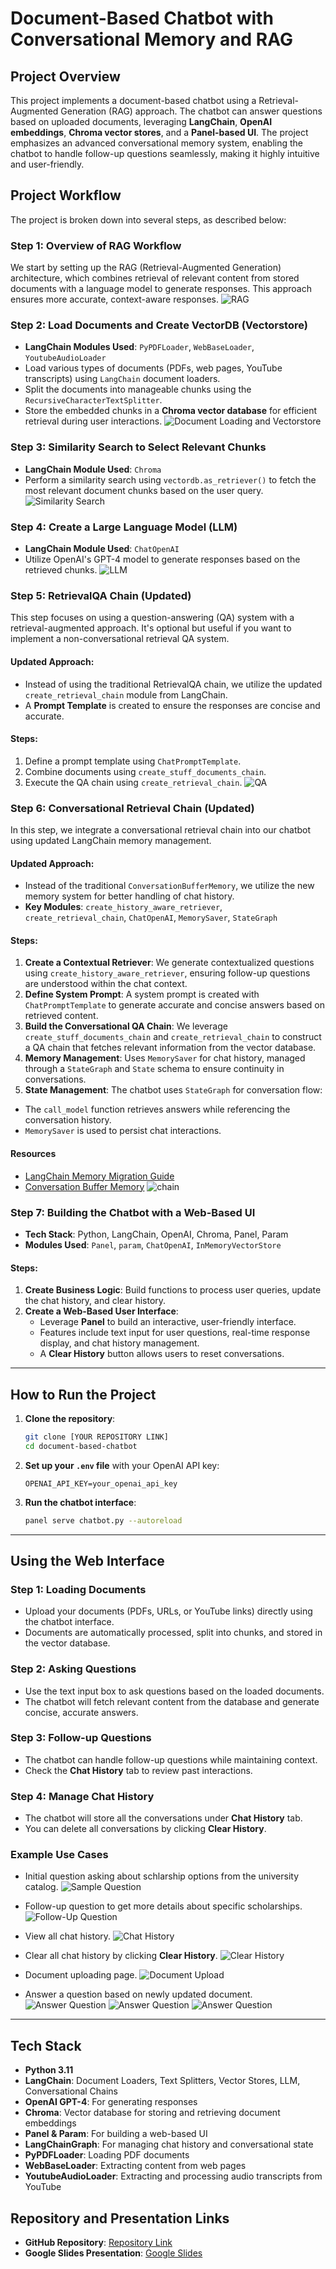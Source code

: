 # Document-Based Chatbot with Conversational Memory and RAG

## Project Overview

This project implements a document-based chatbot using a Retrieval-Augmented Generation (RAG) approach. The chatbot can answer questions based on uploaded documents, leveraging **LangChain**, **OpenAI embeddings**, **Chroma vector stores**, and a **Panel-based UI**. The project emphasizes an advanced conversational memory system, enabling the chatbot to handle follow-up questions seamlessly, making it highly intuitive and user-friendly.

## Project Workflow

The project is broken down into several steps, as described below:

### Step 1: Overview of RAG Workflow
We start by setting up the RAG (Retrieval-Augmented Generation) architecture, which combines retrieval of relevant content from stored documents with a language model to generate responses. This approach ensures more accurate, context-aware responses.
![RAG](images/rag.jpeg)

### Step 2: Load Documents and Create VectorDB (Vectorstore)
- **LangChain Modules Used**: `PyPDFLoader`, `WebBaseLoader`, `YoutubeAudioLoader`
- Load various types of documents (PDFs, web pages, YouTube transcripts) using `LangChain` document loaders.
- Split the documents into manageable chunks using the `RecursiveCharacterTextSplitter`.
- Store the embedded chunks in a **Chroma vector database** for efficient retrieval during user interactions.
![Document Loading and Vectorstore](images/vector1.png)

### Step 3: Similarity Search to Select Relevant Chunks
- **LangChain Module Used**: `Chroma`
- Perform a similarity search using `vectordb.as_retriever()` to fetch the most relevant document chunks based on the user query.
![Similarity Search](images/vector2.png)

### Step 4: Create a Large Language Model (LLM)
- **LangChain Module Used**: `ChatOpenAI`
- Utilize OpenAI's GPT-4 model to generate responses based on the retrieved chunks.
![LLM](images/llm.png)

### Step 5: RetrievalQA Chain (Updated)
This step focuses on using a question-answering (QA) system with a retrieval-augmented approach. It's optional but useful if you want to implement a non-conversational retrieval QA system.
#### Updated Approach:
  - Instead of using the traditional RetrievalQA chain, we utilize the updated `create_retrieval_chain` module from LangChain.
  - A **Prompt Template** is created to ensure the responses are concise and accurate.
#### Steps:
1. Define a prompt template using `ChatPromptTemplate`.
2. Combine documents using `create_stuff_documents_chain`.
3. Execute the QA chain using `create_retrieval_chain`.
![QA](images/qa.png)

### Step 6: Conversational Retrieval Chain (Updated)
In this step, we integrate a conversational retrieval chain into our chatbot using updated LangChain memory management. 
#### Updated Approach:
  - Instead of the traditional `ConversationBufferMemory`, we utilize the new memory system for better handling of chat history.
  - **Key Modules**: `create_history_aware_retriever`, `create_retrieval_chain`, `ChatOpenAI`, `MemorySaver`, `StateGraph`
#### Steps:
1. **Create a Contextual Retriever**: We generate contextualized questions using `create_history_aware_retriever`, ensuring follow-up questions are understood within the chat context.
2. **Define System Prompt**: A system prompt is created with `ChatPromptTemplate` to generate accurate and concise answers based on retrieved content.
3. **Build the Conversational QA Chain**: We leverage `create_stuff_documents_chain` and `create_retrieval_chain` to construct a QA chain that fetches relevant information from the vector database.
4. **Memory Management**: Uses `MemorySaver` for chat history, managed through a `StateGraph` and `State` schema to ensure continuity in conversations.
5. **State Management**: The chatbot uses `StateGraph` for conversation flow:
  - The `call_model` function retrieves answers while referencing the conversation history.
  - `MemorySaver` is used to persist chat interactions.
#### Resources
- [LangChain Memory Migration Guide](https://python.langchain.com/docs/versions/migrating_memory/)
- [Conversation Buffer Memory](https://python.langchain.com/docs/versions/migrating_memory/conversation_buffer_memory/)
![chain](images/chain.png)

### Step 7: Building the Chatbot with a Web-Based UI
- **Tech Stack**: Python, LangChain, OpenAI, Chroma, Panel, Param
- **Modules Used**: `Panel`, `param`, `ChatOpenAI`, `InMemoryVectorStore`

#### Steps:
1. **Create Business Logic**: Build functions to process user queries, update the chat history, and clear history.
2. **Create a Web-Based User Interface**:
   - Leverage **Panel** to build an interactive, user-friendly interface.
   - Features include text input for user questions, real-time response display, and chat history management.
   - A **Clear History** button allows users to reset conversations.

---

## How to Run the Project

1. **Clone the repository**:
   ```bash
   git clone [YOUR REPOSITORY LINK]
   cd document-based-chatbot
   ```
2. **Set up your `.env` file** with your OpenAI API key:
   ```
   OPENAI_API_KEY=your_openai_api_key
   ```
3. **Run the chatbot interface**:
   ```bash
   panel serve chatbot.py --autoreload
   ```

---

## Using the Web Interface

### Step 1: Loading Documents
- Upload your documents (PDFs, URLs, or YouTube links) directly using the chatbot interface.
- Documents are automatically processed, split into chunks, and stored in the vector database.

### Step 2: Asking Questions
- Use the text input box to ask questions based on the loaded documents.
- The chatbot will fetch relevant content from the database and generate concise, accurate answers.

### Step 3: Follow-up Questions
- The chatbot can handle follow-up questions while maintaining context.
- Check the **Chat History** tab to review past interactions.

### Step 4: Manage Chat History
- The chatbot will store all the conversations under **Chat History** tab.
- You can delete all conversations by clicking **Clear History**.

### Example Use Cases
- Initial question asking about schlarship options from the university catalog.
  ![Sample Question](images/web1.png)

- Follow-up question to get more details about specific scholarships.
  ![Follow-Up Question](images/web2.png)

- View all chat history.
  ![Chat History](images/web3.png)

- Clear all chat history by clicking **Clear History**.
  ![Clear History](images/web4.png)

- Document uploading page.
  ![Document Upload](images/web5.png)
  
- Answer a question based on newly updated document.
  ![Answer Question](images/web6.png)
  ![Answer Question](images/web7.png)
  ![Answer Question](images/web8.png)
  
---

## Tech Stack
- **Python 3.11**
- **LangChain**: Document Loaders, Text Splitters, Vector Stores, LLM, Conversational Chains
- **OpenAI GPT-4**: For generating responses
- **Chroma**: Vector database for storing and retrieving document embeddings
- **Panel & Param**: For building a web-based UI
- **LangChainGraph**: For managing chat history and conversational state
- **PyPDFLoader**: Loading PDF documents
- **WebBaseLoader**: Extracting content from web pages
- **YoutubeAudioLoader**: Extracting and processing audio transcripts from YouTube

## Repository and Presentation Links
- **GitHub Repository**: [Repository Link](https://github.com/bigfishhhhhzoey/GenerativeAI/tree/main/SFBU%20Customer%20Support%20System)
- **Google Slides Presentation**: [Google Slides](https://docs.google.com/presentation/d/19YKI3OSkskC-41TqtYMopzYDWjOZRxx0G6OQM1MW-k4/edit?usp=sharing)
